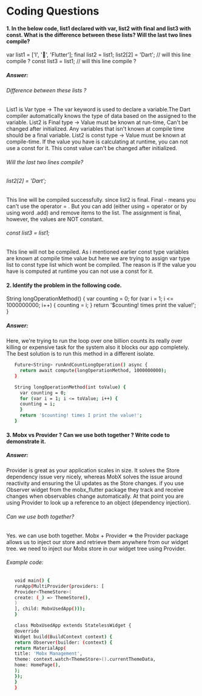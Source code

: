 # Coding Questions

#### 1. In the below code, list1 declared with var, list2 with final and list3 with const. What is the difference between these lists? Will the last two lines compile?

var list1 = ['I', '💙', 'Flutter'];
final list2 = list1;
list2[2] = 'Dart'; // will this line compile ?
const list3 = list1; // will this line compile ?
##### Answer:
###### Difference between these lists ?
  List1 is Var type   -> The var keyword is used to declare a variable.The Dart compiler automatically knows the type of data based on the assigned to the variable.
  List2 is Final type -> Value must be known at run-time, Can't be changed after initialized. Any variables that isn't known at compile time should be a final variable.
  List2 is const type -> Value must be known at compile-time. If the value you have is calculating at runtime, you can not use a const for it. 
                         This const value can't be changed after initialized.
                             
###### Will the last two lines compile?
###### list2[2] = 'Dart';
This line will be compiled successfully. since list2 is final.
Final - means you can't use the operator = . But you can add (either using = operator or by using word .add) and remove items to the list. The assignment is final, however, the values are NOT constant.
###### const list3 = list1;
This line will not be compiled. As i mentioned earlier const type variables are known at compile time value but here we are trying to assign var type list to 
const type list which wont be compiled. The reason is If the value you have is computed at runtime you can not use a const for it.


#### 2. Identify the problem in the following code. 
String longOperationMethod() {
      var counting = 0;
      for (var i = 1; i <= 1000000000; i++) {
      counting = i;
      }
      return '$counting! times print the value!';
      }

##### Answer:
   Here, we're trying to run the loop over one billion counts its really over killing or expensive task for the system also it blocks our app completely.
   The best solution is to run this method in a different isolate.
```sh
   Future<String> runAndCountLongOperation() async {
     return await compute(longOperationMethod, 1000000000);
   }
```
```sh
   String longOperationMethod(int toValue) {
     var counting = 0;
     for (var i = 1; i <= toValue; i++) {
     counting = i;
     }
     return '$counting! times I print the value!';
   }
```

#### 3. Mobx vs Provider ? Can we use both together ? Write code to demonstrate it.
##### Answer:
Provider is great as your application scales in size. It solves the Store dependency issue very nicely, 
whereas MobX solves the issue around reactivity and ensuring the UI updates as the Store changes.
if you use Observer widget from the mobx_flutter package they track and receive changes when observables change automatically.
At that point you are using Provider to look up a reference to an object (dependency injection).

###### Can we use both together?
Yes. we can use both together.
Mobx + Provider => the Provider package allows us to inject our store and retrieve them anywhere from our widget tree.
we need to inject our Mobx store in our widget tree using Provider.
###### Example code:

```sh
   void main() {
   runApp(MultiProvider(providers: [
   Provider<ThemeStore>(
   create: (_) => ThemeStore(),
   )
   ], child: MobxUsedApp()));
   }
```
```sh
   class MobxUsedApp extends StatelessWidget {
   @override
   Widget build(BuildContext context) {
   return Observer(builder: (context) {
   return MaterialApp(
   title: 'Mobx Management',
   theme: context.watch<ThemeStore>().currentThemeData,
   home: HomePage(),
   );
   });
   }
   }
```
